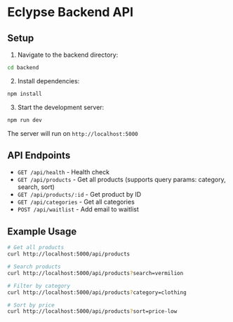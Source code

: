 
# Eclypse Backend API

## Setup

1. Navigate to the backend directory:
```bash
cd backend
```

2. Install dependencies:
```bash
npm install
```

3. Start the development server:
```bash
npm run dev
```

The server will run on `http://localhost:5000`

## API Endpoints

- `GET /api/health` - Health check
- `GET /api/products` - Get all products (supports query params: category, search, sort)
- `GET /api/products/:id` - Get product by ID
- `GET /api/categories` - Get all categories
- `POST /api/waitlist` - Add email to waitlist

## Example Usage

```bash
# Get all products
curl http://localhost:5000/api/products

# Search products
curl http://localhost:5000/api/products?search=vermilion

# Filter by category
curl http://localhost:5000/api/products?category=clothing

# Sort by price
curl http://localhost:5000/api/products?sort=price-low
```

